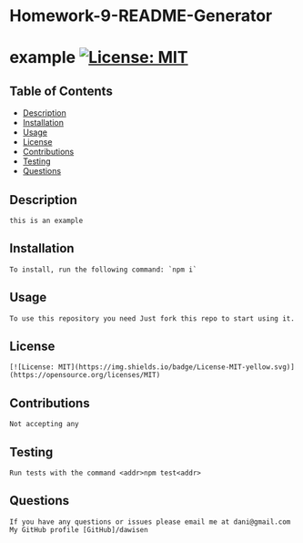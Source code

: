 # Homework-9-README-Generator

  # example [![License: MIT](https://img.shields.io/badge/License-MIT-yellow.svg)](https://opensource.org/licenses/MIT)
  
  ## Table of Contents
   - [Description](#Description)
   - [Installation](#Installation)
   - [Usage](#Usage)
   - [License](#License)
   - [Contributions](#Contributions)
   - [Testing](#Testing)
   - [Questions](#Questions)
   
  ## Description
    this is an example
  ## Installation
    To install, run the following command: `npm i`
  ## Usage
    To use this repository you need Just fork this repo to start using it.
  ## License
    [![License: MIT](https://img.shields.io/badge/License-MIT-yellow.svg)](https://opensource.org/licenses/MIT)
  ## Contributions
    Not accepting any
  ## Testing
    Run tests with the command <addr>npm test<addr>
  ## Questions
    If you have any questions or issues please email me at dani@gmail.com
    My GitHub profile [GitHub]/dawisen
  
